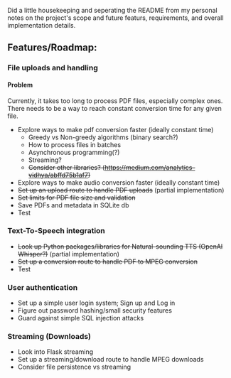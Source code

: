 Did  a little housekeeping and seperating the README from my personal notes on the project's scope and future featurs, requirements, and overall implementation details.

## Features/Roadmap:

### File uploads and handling
#### Problem
Currently, it takes too long to process PDF files, especially complex ones. There needs to be a way to reach constant conversion time for any given file.
* Explore ways to make pdf conversion faster (ideally constant time)
    * Greedy vs Non-greedy algorithms (binary search?)
    * How to process files in batches
    * Asynchronous programming(?)
    * Streaming?
    * ~~Consider other libraries? (https://medium.com/analytics-vidhya/abffd75b1af7)~~
* Explore ways to make audio conversion faster (ideally constant time)
* ~~Set up an upload route to handle PDF uploads~~ (partial implementation)
* ~~Set limits for PDF file size and validation~~
* Save PDFs and metadata in SQLite db
* Test

### Text-To-Speech integration
* ~~Look up Python packages/libraries for Natural-sounding TTS (OpenAI Whisper?)~~ (partial implementation)
* ~~Set up a conversion route to handle PDF to MPEG conversion~~
* Test

### User authentication
* Set up a simple user login system; Sign up and Log in
* Figure out password hashing/small security features
* Guard against simple SQL injection attacks

### Streaming (Downloads)
* Look into Flask streaming
* Set up a streaming/download route to handle MPEG downloads
* Consider file persistence vs streaming
